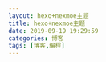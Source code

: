 ```yaml
---
layout: hexo+nexmoe主题
title: hexo+nexmoe主题
date: 2019-09-19 19:29:59
categories: 博客
tags: [博客,编程]
---
```


